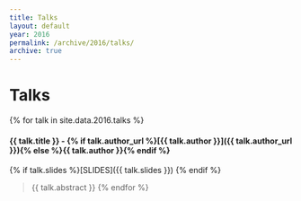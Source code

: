 ```yaml
---
title: Talks
layout: default
year: 2016
permalink: /archive/2016/talks/
archive: true
---
```

# Talks

{% for talk in site.data.2016.talks %}
#### <a name="{{ talk.id }}"></a>{{ talk.title }} - {% if talk.author_url %}[{{ talk.author }}]({{ talk.author_url }}){% else %}{{ talk.author }}{% endif %}
{% if talk.slides %}[SLIDES]({{ talk.slides }}) {% endif %}
> {{ talk.abstract }}
{% endfor %}
